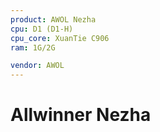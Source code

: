 ```yaml
---
product: AWOL Nezha
cpu: D1 (D1-H)
cpu_core: XuanTie C906
ram: 1G/2G

vendor: AWOL
---
```


# Allwinner Nezha

